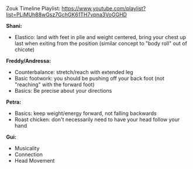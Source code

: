 Zouk Timeline Playlist: https://www.youtube.com/playlist?list=PLjMUh88wGsz7GchGK61TH7vpna3VoGGHD

**Shani:**
- Elastico: land with feet in plie and weight centered, bring your chest up last when exiting from the position (similar concept to "body roll" out of chicote)

**Freddy/Andressa:**
- Counterbalance: stretch/reach with extended leg
- Basic footwork: you should be pushing off your back foot (not "reaching" with the forward foot)
- Basics: Be precise about your directions

**Petra:**
- Basics: keep weight/energy forward, not falling backwards
- Roast chicken: don't necessarily need to have your head follow your hand

**Gui:**
- Musicality
- Connection
- Head Movement
